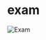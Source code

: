 # exam
![Exam](https://user-images.githubusercontent.com/124654407/228150749-10d4b6b4-c14a-4278-906c-ed40e35a968d.PNG)
